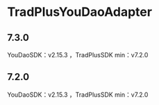 # TradPlusYouDaoAdapter

## 7.3.0

YouDaoSDK：v2.15.3 ，TradPlusSDK min：v7.2.0

## 7.2.0

YouDaoSDK：v2.15.3 ，TradPlusSDK min：v7.2.0
